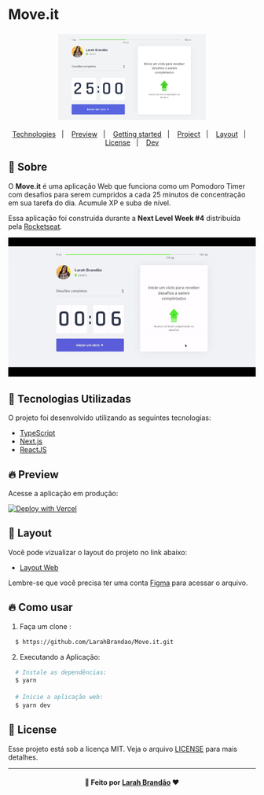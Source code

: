 # Move.it

<h3 align="center">
    <img alt="" title="#logo" width="300px" src="public/assets/moveit.png">
</h3>

<p align="center">
  <a href="#technologies">Technologies</a>&nbsp;&nbsp;&nbsp;|&nbsp;&nbsp;&nbsp;
  <a href="#-preview">Preview</a>&nbsp;&nbsp;&nbsp;|&nbsp;&nbsp;&nbsp;
  <a href="#-layout">Getting started</a>&nbsp;&nbsp;&nbsp;|&nbsp;&nbsp;&nbsp;
  <a href="#-project">Project</a>&nbsp;&nbsp;&nbsp;|&nbsp;&nbsp;&nbsp;
  <a href="#-layout">Layout</a>&nbsp;&nbsp;&nbsp;|&nbsp;&nbsp;&nbsp;
  <a href="#-license">License</a>&nbsp;&nbsp;&nbsp;|&nbsp;&nbsp;&nbsp;
  <a href="#-author"> Dev </a>
</p>


<a id="sobre"></a>

## :bookmark: Sobre

O <strong>Move.it</strong> é uma aplicação Web que funciona como um Pomodoro Timer com desafios para serem cumpridos a cada 25 minutos de concentração em sua tarefa do dia. Acumule XP e suba de nível.


Essa aplicação foi construída durante a <strong>Next Level Week #4</strong> distribuída pela [Rocketseat](https://rocketseat.com.br/).</strong>

<img width="800px" src="public/assets/moveit.gif">


<a id="technologies"></a>

## :rocket: Tecnologias Utilizadas

O projeto foi desenvolvido utilizando as seguintes tecnologias:

- [TypeScript](https://www.typescriptlang.org/)
- [Next.js](https://nextjs.org/)
- [ReactJS](https://reactjs.org/)

<a id="-preview"></a>

## 🔥 Preview

Acesse a aplicação em produção:

[![Deploy with Vercel](https://vercel.com/button)](https://move-it-larah.vercel.app/)

<a id="-layout"></a>

## 🔖 Layout

Você pode vizualizar o layout do projeto no link abaixo:

- [Layout Web](https://www.figma.com/file/ge20pu3ofMOKoliUyKx1Nl/Move.it-1.0) 

Lembre-se que você precisa ter uma conta [Figma](http://figma.com/) para acessar o arquivo.

<a id="-project"></a>

## :fire: Como usar

1. Faça um clone :

```sh
  $ https://github.com/LarahBrandao/Move.it.git
```

2. Executando a Aplicação:

```sh
  # Instale as dependências:
  $ yarn

  # Inicie a aplicação web:
  $ yarn dev


```


<a id="-license"></a>

## :memo: License

Esse projeto está sob a licença MIT. Veja o arquivo [LICENSE](LICENSE.md) para mais detalhes.

---

<h4 align="center">
   🌹 Feito por <a href="https://www.linkedin.com/in/larahbrandao/" target="_blank">Larah Brandão</a> ❤️
</h4>
